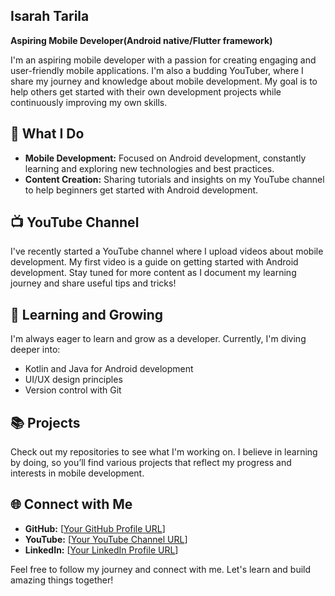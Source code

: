## Isarah Tarila

**Aspiring Mobile Developer(Android native/Flutter framework)**

I'm an aspiring mobile developer with a passion for creating engaging and user-friendly mobile applications. I'm also a budding YouTuber, where I share my journey and knowledge about mobile development. My goal is to help others get started with their own development projects while continuously improving my own skills.

 ## 🚀 What I Do
- **Mobile Development:** Focused on Android development, constantly learning and exploring new technologies and best practices.
- **Content Creation:** Sharing tutorials and insights on my YouTube channel to help beginners get started with Android development.

## 📺 YouTube Channel
I've recently started a YouTube channel where I upload videos about mobile development. My first video is a guide on getting started with Android development. Stay tuned for more content as I document my learning journey and share useful tips and tricks!

## 🌱 Learning and Growing
I'm always eager to learn and grow as a developer. Currently, I'm diving deeper into:
- Kotlin and Java for Android development
- UI/UX design principles
- Version control with Git

## 📚 Projects
Check out my repositories to see what I'm working on. I believe in learning by doing, so you’ll find various projects that reflect my progress and interests in mobile development.

## 🌐 Connect with Me
- **GitHub:** [[Your GitHub Profile URL](https://github.com/IsarahTarila)]
- **YouTube:** [[Your YouTube Channel URL](https://youtube.com/@tarilaisarah6209?si=SsHR_mZ2QPpOHn6V)] 
- **LinkedIn:** [[Your LinkedIn Profile URL](https://www.linkedin.com/in/tarila-isarah-534991287/)]

Feel free to follow my journey and connect with me. Let's learn and build amazing things together!

